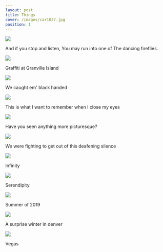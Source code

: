 ```yaml
---
layout: post
title: Things
cover: /images/car1027.jpg
position: 1
---
```



<div class="photo">
  <img src="/images/example1_1027px.jpg"/>
  <p>And if you stop and listen,
You may run into one of
The dancing fireflies.</p>
</div>

<div class="photo">
  <img src="/images/graffiti_1027px.jpg"/>
  <p>Graffiti at Granville Island</p>
</div>

<div class="photo">
  <div class="left">
    <img src="/images/blackhanded_1027px.jpg"/>
    <p>We caught em' black handed</p>
  </div>
</div>

  <div class="photo">
    <img src="/images/lit2.jpg"/>
    <p>This is what I want to remember when I close my eyes</p>
  </div>

  <div class="photo">
    <img src="/images/lit6.jpg"/>
    <p>Have you seen anything more picturesque?</p>
  </div>

  <div class="photo">
    <img src="/images/lit7.jpg"/>
    <p>We were fighting to get out of this deafening silence</p>
  </div>

  <div class="photo">
    <img src="/images/lit8.jpg"/>
    <p>Infinity</p>
  </div>

  <div class="photo">
    <img src="/images/lit9.jpg"/>
    <p>Serendipity</p>
  </div>
  
   <div class="photo">
    <img src="/images/kelowna1.jpg"/>
    <p>Summer of 2019</p>
  </div>
  
  <div class="photo">
   <div class="left">
    <img src="/images/Denver1.jpg"/>
    <p>A surprise winter in denver</p>
   </div>
   <div class="right">
    <img src="/images/vegas2.jpg"/>
    <p>Vegas</p>
   </div>
  </div>
